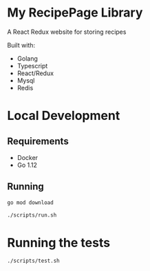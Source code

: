 # My RecipePage Library

A React Redux website for storing recipes

Built with:
* Golang
* Typescript
* React/Redux
* Mysql
* Redis

# Local Development
## Requirements
* Docker
* Go 1.12

## Running
```bash
go mod download

./scripts/run.sh
```

# Running the tests
```bash
./scripts/test.sh
```

